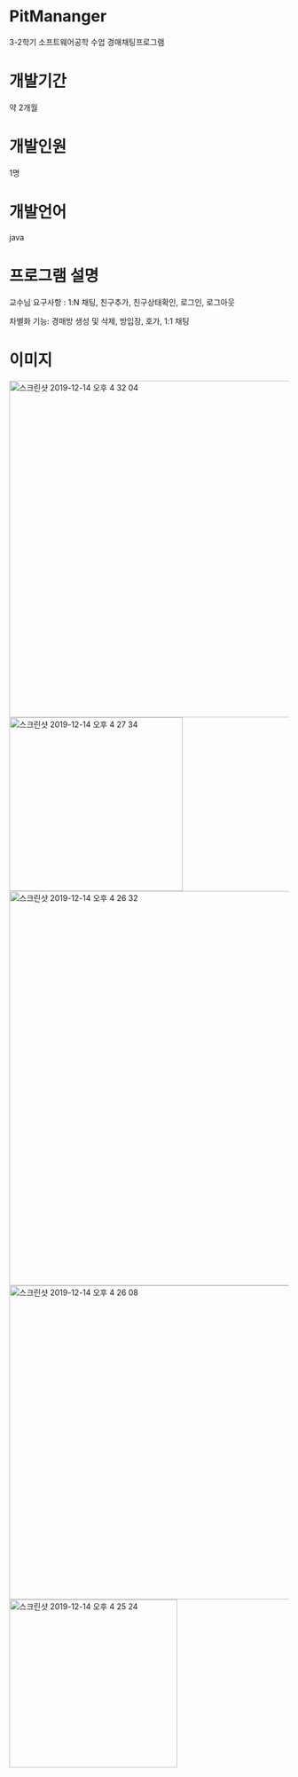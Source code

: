 # PitMananger
 3-2학기 소프트웨어공학 수업 경매채팅프로그램
# 개발기간
 약 2개월
# 개발인원
 1명
# 개발언어
 java
# 프로그램 설명
 교수님 요구사항 : 1:N 채팅, 친구추가, 친구상태확인, 로그인, 로그아웃
 
 차별화 기능: 경매방 생성 및 삭제, 방입장, 호가, 1:1 채팅
# 이미지
<img width="607" alt="스크린샷 2019-12-14 오후 4 32 04" src="https://user-images.githubusercontent.com/57618897/70845226-585f0400-1e8f-11ea-8c08-0d43f4836c73.png">
<img width="313" alt="스크린샷 2019-12-14 오후 4 27 34" src="https://user-images.githubusercontent.com/57618897/70845227-585f0400-1e8f-11ea-9490-050dfaf21b55.png">
<img width="711" alt="스크린샷 2019-12-14 오후 4 26 32" src="https://user-images.githubusercontent.com/57618897/70845228-585f0400-1e8f-11ea-8b0a-d5d0bf890c6e.png">
<img width="566" alt="스크린샷 2019-12-14 오후 4 26 08" src="https://user-images.githubusercontent.com/57618897/70845229-58f79a80-1e8f-11ea-8d31-8d6c6ba70798.png">
<img width="303" alt="스크린샷 2019-12-14 오후 4 25 24" src="https://user-images.githubusercontent.com/57618897/70845230-58f79a80-1e8f-11ea-85bf-c46473321ec8.png">



 
 
